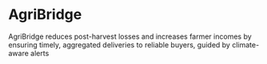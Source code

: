 # AgriBridge
AgriBridge reduces post-harvest losses and increases farmer incomes by ensuring timely, aggregated deliveries to reliable buyers, guided by climate-aware alerts
